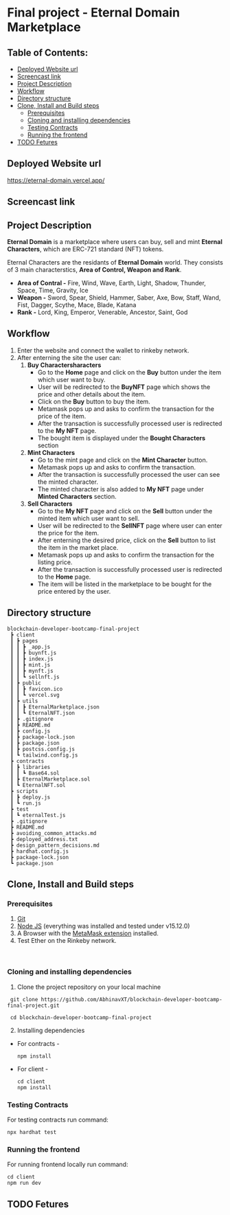 # Final project - Eternal Domain Marketplace

## Table of Contents:
  - [Deployed Website url](#deployed-website-url)
  - [Screencast link](#screencast-link)
  - [Project Description](#project-description)
  - [Workflow](#workflow)
  - [Directory structure](#directory-structure)
  - [Clone, Install and Build steps](#clone-install-and-build-steps)
    - [Prerequisites](#prerequisites)
    - [Cloning and installing dependencies](#cloning-and-installing-dependencies)
    - [Testing Contracts](#testing-contracts)
    - [Running the frontend](#running-the-frontend)
  - [TODO Fetures](#todo-fetures)

## Deployed Website url

https://eternal-domain.vercel.app/

## Screencast link

## Project Description

**Eternal Domain** is a marketplace where users can buy, sell and mint **Eternal Characters**, which are ERC-721 standard (NFT) tokens.

Eternal Characters are the residants of **Eternal Domain** world. They consists of 3 main characterstics, **Area of Control, Weapon and Rank**.

- **Area of Contral -** Fire, Wind, Wave, Earth, Light, Shadow, Thunder, Space, Time, Gravity, Ice
- **Weapon -** Sword, Spear, Shield, Hammer, Saber, Axe, Bow, Staff, Wand, Fist, Dagger, Scythe, Mace, Blade, Katana
- **Rank -** Lord, King, Emperor, Venerable, Ancestor, Saint, God

## Workflow

1. Enter the website and connect the wallet to rinkeby network.
2. After enterning the site the user can:
   1. **Buy Charactersharacters**
      - Go to the **Home** page and click on the **Buy** button under the item which user want to buy.
      - User will be redirected to the **BuyNFT** page which shows the price and other details about the item.
      - Click on the **Buy** button to buy the item.
      - Metamask pops up and asks to confirm the transaction for the price of the item.
      - After the transaction is successfully processed user is redirected to the **My NFT** page.
      - The bought item is displayed under the **Bought Characters** section
   2. **Mint Characters**
      - Go to the mint page and click on the **Mint Character** button.
      - Metamask pops up and asks to confirm the transaction.
      - After the transaction is successfully processed the user can see the minted character.
      - The minted character is also added to **My NFT** page under **Minted Characters** section.
   3. **Sell Characters**
      - Go to the **My NFT** page and click on the **Sell** button under the minted item which user want to sell.
      - User will be redirected to the **SellNFT** page where user can enter the price for the item.
      - After enterning the desired price, click on the **Sell** button to list the item in the market place.
      - Metamask pops up and asks to confirm the transaction for the listing price.
      - After the transaction is successfully processed user is redirected to the **Home** page.
      - The item will be listed in the marketplace to be bought for the price entered by the user.

## Directory structure

```
blockchain-developer-bootcamp-final-project
 ┣ client
 ┃ ┣ pages
 ┃ ┃ ┣ _app.js
 ┃ ┃ ┣ buynft.js
 ┃ ┃ ┣ index.js
 ┃ ┃ ┣ mint.js
 ┃ ┃ ┣ mynft.js
 ┃ ┃ ┗ sellnft.js
 ┃ ┣ public
 ┃ ┃ ┣ favicon.ico
 ┃ ┃ ┗ vercel.svg
 ┃ ┣ utils
 ┃ ┃ ┣ EternalMarketplace.json
 ┃ ┃ ┗ EternalNFT.json
 ┃ ┣ .gitignore
 ┃ ┣ README.md
 ┃ ┣ config.js
 ┃ ┣ package-lock.json
 ┃ ┣ package.json
 ┃ ┣ postcss.config.js
 ┃ ┗ tailwind.config.js
 ┣ contracts
 ┃ ┣ libraries
 ┃ ┃ ┗ Base64.sol
 ┃ ┣ EternalMarketplace.sol
 ┃ ┗ EternalNFT.sol
 ┣ scripts
 ┃ ┣ deploy.js
 ┃ ┗ run.js
 ┣ test
 ┃ ┗ eternalTest.js
 ┣ .gitignore
 ┣ README.md
 ┣ avoiding_common_attacks.md
 ┣ deployed_address.txt
 ┣ design_pattern_decisions.md
 ┣ hardhat.config.js
 ┣ package-lock.json
 ┗ package.json
```

## Clone, Install and Build steps

### Prerequisites

1. [Git](https://git-scm.com/)
2. [Node JS](https://nodejs.org/en/) (everything was installed and tested under v15.12.0)
3. A Browser with the [MetaMask extension](https://metamask.io/) installed.
4. Test Ether on the Rinkeby network.

<br>

### Cloning and installing dependencies

1. Clone the project repository on your local machine

```
 git clone https://github.com/AbhinavXT/blockchain-developer-bootcamp-final-project.git

 cd blockchain-developer-bootcamp-final-project
```

2. Installing dependencies

- For contracts -
  ```
  npm install
  ```
- For client -
  ```
  cd client
  npm install
  ```

### Testing Contracts

For testing contracts run command:

```
npx hardhat test
```

### Running the frontend

For running frontend locally run command:

```
cd client
npm run dev
```

## TODO Fetures
